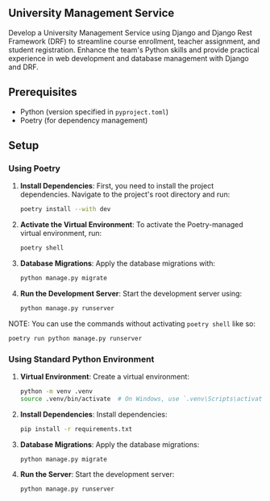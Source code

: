 ## University Management Service
Develop a University Management Service using Django and Django Rest Framework (DRF) to streamline course enrollment, teacher assignment, and student registration.
Enhance the team's Python skills and provide practical experience in web development and database management with Django and DRF.

## Prerequisites

- Python (version specified in `pyproject.toml`)
- Poetry (for dependency management)

## Setup

### Using Poetry

1. **Install Dependencies**: First, you need to install the project dependencies. Navigate to the project's root directory and run:
   ```sh
   poetry install --with dev
   ```

2. **Activate the Virtual Environment**: To activate the Poetry-managed virtual environment, run:
   ```sh
   poetry shell
   ```

3. **Database Migrations**: Apply the database migrations with:
   ```sh
   python manage.py migrate
   ```

4. **Run the Development Server**: Start the development server using:
   ```sh
   python manage.py runserver
   ```

NOTE: You can use the commands without activating `poetry shell` like so:
```sh
poetry run python manage.py runserver
```

### Using Standard Python Environment

1. **Virtual Environment**: Create a virtual environment:
   ```sh
   python -m venv .venv
   source .venv/bin/activate  # On Windows, use `.venv\Scripts\activate`
   ```

2. **Install Dependencies**: Install dependencies:
   ```sh
   pip install -r requirements.txt
   ```

4. **Database Migrations**: Apply the database migrations:
   ```sh
   python manage.py migrate
   ```

5. **Run the Server**: Start the development server:
   ```sh
   python manage.py runserver
   ```

